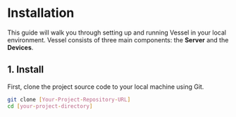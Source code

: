 # Installation

This guide will walk you through setting up and running Vessel in your local environment. Vessel consists of three main components: the **Server** and the **Devices**.

## 1. Install

First, clone the project source code to your local machine using Git.

```bash
git clone [Your-Project-Repository-URL]
cd [your-project-directory]
```
